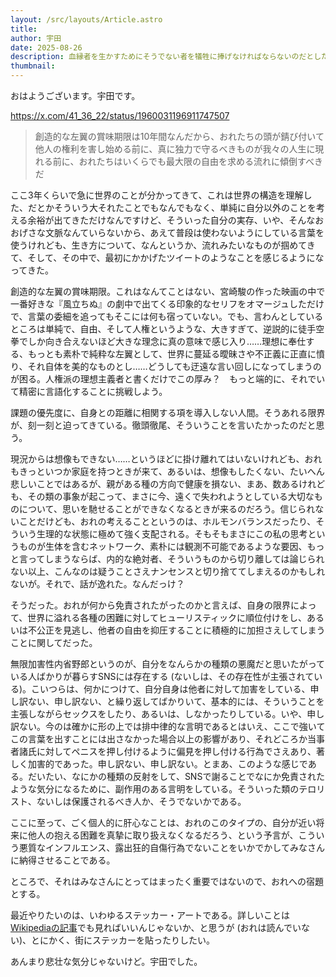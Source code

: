 ```yaml
---
layout: /src/layouts/Article.astro
title: 
author: 宇田
date: 2025-08-26
description: 血縁者を生かすためにそうでない者を犠牲に捧げなければならないのだとしたら
thumbnail:
---
```

おはようございます。宇田です。

https://x.com/41_36_22/status/1960031196911747507

> 創造的な左翼の賞味期限は10年間なんだから、おれたちの頭が錆び付いて他人の権利を害し始める前に、真に独力で守るべきものが我々の人生に現れる前に、おれたちはいくらでも最大限の自由を求める流れに傾倒すべきだ



ここ3年くらいで急に世界のことが分かってきて、これは世界の構造を理解した、だとかそういう大それたことでもなんでもなく、単純に自分以外のことを考える余裕が出てきただけなんですけど、そういった自分の実存、いや、そんなおおげさな文脈なんていらないから、あえて普段は使わないようにしている言葉を使うけれども、生き方について、なんというか、流れみたいなものが掴めてきて、そして、その中で、最初にかかげたツイートのようなことを感じるようになってきた。

創造的な左翼の賞味期限。これはなんてことはない、宮崎駿の作った映画の中で一番好きな『風立ちぬ』の劇中で出てくる印象的なセリフをオマージュしただけで、言葉の委細を追ってもそこには何も宿っていない。でも、言わんとしているところは単純で、自由、そして人権というような、大きすぎて、逆説的に徒手空拳でしか向き合えないほど大きな理念に真の意味で感じ入り……理想に奉仕する、もっとも素朴で純粋な左翼として、世界に蔓延る曖昧さや不正義に正直に憤り、それ自体を美的なものとし……どうしても迂遠な言い回しになってしまうのが困る。人権派の理想主義者と書くだけでこの厚み？　もっと端的に、それでいて精密に言語化することに挑戦しよう。

課題の優先度に、自身との距離に相関する項を導入しない人間。そうあれる限界が、刻一刻と迫ってきている。徹頭徹尾、そういうことを言いたかったのだと思う。

現況からは想像もできない……というほどに掛け離れてはいないけれども、おれもきっといつか家庭を持つときが来て、あるいは、想像もしたくない、たいへん悲しいことではあるが、親がある種の方向で健康を損ない、まあ、数あるけれども、その類の事象が起こって、まさに今、遠くで失われようとしている大切なものについて、思いを馳せることができなくなるときが来るのだろう。信じられないことだけども、おれの考えることというのは、ホルモンバランスだったり、そういう生理的な状態に極めて強く支配される。そもそもまさにこの私の思考というものが生体を含むネットワーク、素朴には観測不可能であるような要因、もっと言ってしまうならば、内的な絶対者、そういうものから切り離しては論じられない以上、こんなのは疑うことさえナンセンスと切り捨ててしまえるのかもしれないが。それで、話が逸れた。なんだっけ？

そうだった。おれが何から免責されたがったのかと言えば、自身の限界によって、世界に溢れる各種の困難に対してヒューリスティックに順位付けをし、あるいは不公正を見逃し、他者の自由を抑圧することに積極的に加担さえしてしまうことに関してだった。

無限加害性内省野郎というのが、自分をなんらかの種類の悪魔だと思いたがっている人ばかりが暮らすSNSには存在する (ないしは、その存在性が主張されている)。こいつらは、何かにつけて、自分自身は他者に対して加害をしている、申し訳ない、申し訳ない、と繰り返してばかりいて、基本的には、そういうことを主張しながらセックスをしたり、あるいは、しなかったりしている。いや、申し訳ない。今のは確かに形の上では排中律的な言明であるとはいえ、ここで強いてこの言葉を出すことには出さなかった場合以上の影響があり、それどころか当事者諸氏に対してペニスを押し付けるように偏見を押し付ける行為でさえあり、著しく加害的であった。申し訳ない、申し訳ない。とまあ、このような感じである。だいたい、なにかの種類の反射をして、SNSで謝ることでなにか免責されたような気分になるために、副作用のある言明をしている。そういった類のテロリスト、ないしは保護されるべき人か、そうでないかである。

ここに至って、ごく個人的に肝心なことは、おれのこのタイプの、自分が近い将来に他人の抱える困難を真摯に取り扱えなくなるだろう、という予言が、こういう悪質なインフルエンス、露出狂的自傷行為でないことをいかでかしてみなさんに納得させることである。

ところで、それはみなさんにとってはまったく重要ではないので、おれへの宿題とする。



最近やりたいのは、いわゆるステッカー・アートである。詳しいことは[Wikipediaの記事](https://en.wikipedia.org/wiki/Sticker_art)でも見ればいいんじゃないか、と思うが (おれは読んでいない)、とにかく、街にステッカーを貼ったりしたい。



あんまり悲壮な気分じゃないけど。宇田でした。




